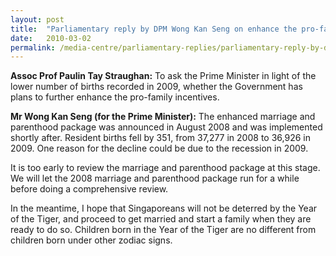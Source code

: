 ```yaml
---
layout: post
title:  "Parliamentary reply by DPM Wong Kan Seng on enhance the pro-family incentives"
date:   2010-03-02
permalink: /media-centre/parliamentary-replies/parliamentary-reply-by-dpm-wong-kan-seng-on-2-mar-2010/
---
```


**Assoc Prof Paulin Tay Straughan:**
To ask the Prime Minister in light of the lower number of births recorded in 2009, whether the Government has plans to further enhance the pro-family incentives.

**Mr Wong Kan Seng (for the Prime Minister):**
The enhanced marriage and parenthood package was announced in August 2008 and was implemented shortly after.  Resident births fell by 351, from 37,277 in 2008 to 36,926 in 2009. One reason for the decline could be due to the recession in 2009.

It is too early to review the marriage and parenthood package at this stage. We will let the 2008 marriage and parenthood package run for a while before doing a comprehensive review. 

In the meantime, I hope that Singaporeans will not be deterred by the Year of the Tiger, and proceed to get married and start a family when they are ready to do so.  Children born in the Year of the Tiger are no different from children born under other zodiac signs.  
